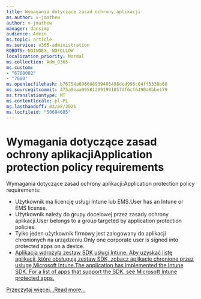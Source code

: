 ```yaml
---
title: Wymagania dotyczące zasad ochrony aplikacji
ms.author: v-jmathew
author: v-jmathew
manager: dansimp
audience: Admin
ms.topic: article
ms.service: o365-administration
ROBOTS: NOINDEX, NOFOLLOW
localization_priority: Normal
ms.collection: Adm_O365
ms.custom:
- "6700002"
- "7680"
ms.openlocfilehash: b76754a696608939403498dcd996c04ff5338b68
ms.sourcegitcommit: 475a9eaa095812091991857df6cf6490a8bbe179
ms.translationtype: MT
ms.contentlocale: pl-PL
ms.lasthandoff: 03/08/2021
ms.locfileid: "50694685"
---
```

# <a name="application-protection-policy-requirements"></a><span data-ttu-id="29aa9-102">Wymagania dotyczące zasad ochrony aplikacji</span><span class="sxs-lookup"><span data-stu-id="29aa9-102">Application protection policy requirements</span></span>

<span data-ttu-id="29aa9-103">Wymagania dotyczące zasad ochrony aplikacji:</span><span class="sxs-lookup"><span data-stu-id="29aa9-103">Application protection policy requirements:</span></span>

- <span data-ttu-id="29aa9-104">Użytkownik ma licencję usługi Intune lub EMS.</span><span class="sxs-lookup"><span data-stu-id="29aa9-104">User has an Intune or EMS license.</span></span>
- <span data-ttu-id="29aa9-105">Użytkownik należy do grupy docelowej przez zasady ochrony aplikacji.</span><span class="sxs-lookup"><span data-stu-id="29aa9-105">User belongs to a group targeted by application protection policies.</span></span>
- <span data-ttu-id="29aa9-106">Tylko jeden użytkownik firmowy jest zalogowany do aplikacji chronionych na urządzeniu.</span><span class="sxs-lookup"><span data-stu-id="29aa9-106">Only one corporate user is signed into protected apps on a device.</span></span>
- [<span data-ttu-id="29aa9-107">Aplikacja wdrożyła zestaw SDK usługi Intune. Aby uzyskać listę aplikacji, które obsługują zestaw SDK, zobacz aplikacje chronione przez usługę Microsoft Intune.</span><span class="sxs-lookup"><span data-stu-id="29aa9-107">The application has implemented the Intune SDK. For a list of apps that support the SDK, see Microsoft Intune protected apps.</span></span>](https://docs.microsoft.com/mem/intune/apps/apps-supported-intune-apps)

[<span data-ttu-id="29aa9-108">Przeczytaj więcej...</span><span class="sxs-lookup"><span data-stu-id="29aa9-108">Read more...</span></span>](https://docs.microsoft.com/mem/intune/apps/app-protection-policy)
